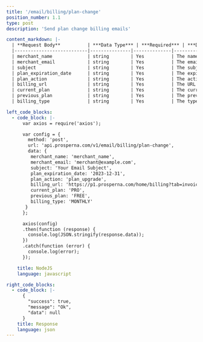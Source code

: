 ```yaml
---
title: '/email/billing/plan-change'
position_number: 1.1
type: post
description: 'Send plan change billing emails'

content_markdown: |-
  | **Request Body**          | ***Data Type*** | ***Required*** | ***Description***                                          |
  |---------------------------|---------------|--------------|----------------------------------------------------------|
  | merchant_name             | string        | Yes          | The name of the merchant.                                 |
  | merchant_email            | string        | Yes          | The email of the merchant.                                |
  | subject                   | string        | Yes          | The subject of the email.                                 |
  | plan_expiration_date      | string        | Yes          | The expiration date of the subscription plan.             |
  | plan_action               | string        | Yes          | The action to be taken regarding the subscription plan. Possible values: `plan_upgrade`, `plan_renew`, `plan_change` |
  | billing_url               | string        | Yes          | The URL link to the billing or invoice page.              |
  | current_plan              | string        | Yes          | The current subscription plan. Possible values: `FREE`, `PLUS`, `PRO`, `PREMIUM`, `PREMIUM TRIAL` |
  | previous_plan             | string        | Yes          | The previous subscription plan. Possible values: `FREE`, `PLUS`, `PRO`, `PREMIUM`, `PREMIUM TRIAL` |
  | billing_type              | string        | Yes          | The type of billing. Possible values: `MONTHLY`, `QUARTERLY`, `ANNUAL` |

left_code_blocks:
  - code_block: |-
      var axios = require('axios');

      var config = {
        method: 'post',
        url: 'api.prosperna.com/v1/email/billing/plan-change',
        data: {
         merchant_name: 'merchant_name',
         merchant_email: 'merchant@example.com',
         subject: 'Your Email Subject',
         plan_expiration_date: '2023-12-31',
         plan_action: 'plan_upgrade',
         billing_url: 'https://p1.prosperna.com/home/billing?tab=invoices',
         current_plan: 'PRO',
         previous_plan: 'FREE',
         billing_type: 'MONTHLY'
       }
      };

      axios(config)
      .then(function (response) {
        console.log(JSON.stringify(response.data));
      })
      .catch(function (error) {
        console.log(error);
      });

    title: NodeJS
    language: javascript

right_code_blocks:
  - code_block: |-
      {
        "success": true,
        "message": "Ok",
        "data": null          
      }
    title: Response
    language: json
---
```

